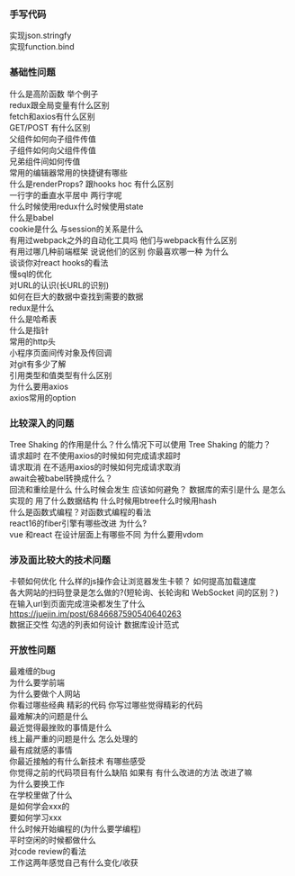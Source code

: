 ### 手写代码
实现json.stringfy  
实现function.bind  

### 基础性问题
什么是高阶函数 举个例子  
redux跟全局变量有什么区别  
fetch和axios有什么区别  
GET/POST 有什么区别  
父组件如何向子组件传值  
子组件如何向父组件传值  
兄弟组件间如何传值  
常用的编辑器常用的快捷键有哪些  
什么是renderProps? 跟hooks hoc 有什么区别  
一行字的垂直水平居中 两行字呢  
什么时候使用redux什么时候使用state  
什么是babel  
cookie是什么 与session的关系是什么  
有用过webpack之外的自动化工具吗 他们与webpack有什么区别  
有用过哪几种前端框架 说说他们的区别 你最喜欢哪一种  为什么  
谈谈你对react hooks的看法  
慢sql的优化  
对URL的认识(长URL的识别)  
如何在巨大的数据中查找到需要的数据  
redux是什么  
什么是哈希表  
什么是指针  
常用的http头  
小程序页面间传对象及传回调  
对git有多少了解  
引用类型和值类型有什么区别  
为什么要用axios  
axios常用的option  

### 比较深入的问题
Tree Shaking 的作用是什么？什么情况下可以使用 Tree Shaking 的能力？  
请求超时 在不使用axios的时候如何完成请求超时  
请求取消 在不适用axios的时候如何完成请求取消  
await会被babel转换成什么？  
回流和重绘是什么 什么时候会发生 应该如何避免？
数据库的索引是什么 是怎么实现的 用了什么数据结构 什么时候用btree什么时候用hash  
什么是函数式编程？对函数式编程的看法  
react16的fiber引擎有哪些改进 为什么?  
vue 和react 在设计层面上有哪些不同
为什么要用vdom

### 涉及面比较大的技术问题
卡顿如何优化  什么样的js操作会让浏览器发生卡顿？
如何提高加载速度  
各大网站的扫码登录是怎么做的?(短轮询、长轮询和 WebSocket 间的区别？)  
在输入url到页面完成渲染都发生了什么 https://juejin.im/post/6846687590540640263  
数据正交性 勾选的列表如何设计 数据库设计范式  

### 开放性问题
最难缠的bug  
为什么要学前端  
为什么要做个人网站  
你看过哪些经典 精彩的代码 你写过哪些觉得精彩的代码  
最难解决的问题是什么  
最近觉得最挫败的事情是什么  
线上最严重的问题是什么 怎么处理的  
最有成就感的事情  
你最近接触的有什么新技术  有哪些感受  
你觉得之前的代码项目有什么缺陷 如果有 有什么改进的方法 改进了嘛  
为什么要换工作  
在学校里做了什么  
是如何学会xxx的  
要如何学习xxx  
什么时候开始编程的(为什么要学编程)  
平时空闲的时候都做什么  
对code review的看法  
工作这两年感觉自己有什么变化/收获
